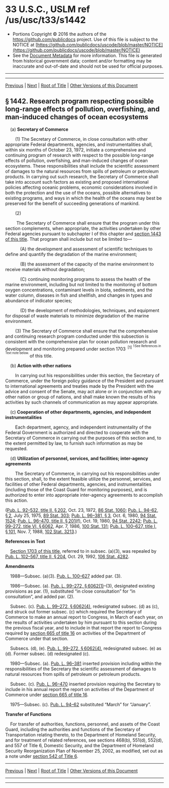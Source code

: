 ---
---

# 33 U.S.C., USLM ref /us/usc/t33/s1442

* Portions Copyright © 2016 the authors of the https://github.com/publicdocs project.
  Use of this file is subject to the NOTICE at [https://github.com/publicdocs/uscode/blob/master/NOTICE](https://github.com/publicdocs/uscode/blob/master/NOTICE)
* See the [Document Metadata](././../../../../..//README.md) for more information.
  This file is generated from historical government data; content and/or formatting may be inaccurate and out-of-date and should not be used for official purposes.

----------
----------

[Previous](./../../../../..//us/usc/t33/ch27/schII/m__us_usc_t33_s1441.md) | [Next](./../../../../..//us/usc/t33/ch27/schII/m__us_usc_t33_s1443.md) | [Root of Title](./../../../../../) | [Other Versions of this Document](https://publicdocs.github.io/go/links?ns=uslm&ref=%2Fus%2Fusc%2Ft33%2Fs1442)

## § 1442. Research program respecting possible long-range effects of pollution, overfishing, and man-induced changes of ocean ecosystems

    (a) __Secretary of Commerce__ 

        (1) The Secretary of Commerce, in close consultation with other appropriate Federal departments, agencies, and instrumentalities shall, within six months of October 23, 1972, initiate a comprehensive and continuing program of research with respect to the possible long-range effects of pollution, overfishing, and man-induced changes of ocean ecosystems. These responsibilities shall include the scientific assessment of damages to the natural resources from spills of petroleum or petroleum products. In carrying out such research, the Secretary of Commerce shall take into account such factors as existing and proposed international policies affecting oceanic problems, economic considerations involved in both the protection and the use of the oceans, possible alternatives to existing programs, and ways in which the health of the oceans may best be preserved for the benefit of succeeding generations of mankind.

        (2)

         The Secretary of Commerce shall ensure that the program under this section complements, when appropriate, the activities undertaken by other Federal agencies pursuant to subchapter I of this chapter and [section 1443 of this title][/us/usc/t33/s1443]. That program shall include but not be limited to—

            (A) the development and assessment of scientific techniques to define and quantify the degradation of the marine environment;

            (B) the assessment of the capacity of the marine environment to receive materials without degradation;

            (C) continuing monitoring programs to assess the health of the marine environment, including but not limited to the monitoring of bottom oxygen concentrations, contaminant levels in biota, sediments, and the water column, diseases in fish and shellfish, and changes in types and abundance of indicator species;

            (D) the development of methodologies, techniques, and equipment for disposal of waste materials to minimize degradation of the marine environment.

        (3) The Secretary of Commerce shall ensure that the comprehensive and continuing research program conducted under this subsection is consistent with the comprehensive plan for ocean pollution research and development and monitoring prepared under section 1703  <sup>\[1\]</sup>  <sup><sup> 1 See References in Text note below. </sup></sup>  of this title.

    (b) __Action with other nations__ 

        In carrying out his responsibilities under this section, the Secretary of Commerce, under the foreign policy guidance of the President and pursuant to international agreements and treaties made by the President with the advice and consent of the Senate, may act alone or in conjunction with any other nation or group of nations, and shall make known the results of his activities by such channels of communication as may appear appropriate.

    (c) __Cooperation of other departments, agencies, and independent instrumentalities__ 

        Each department, agency, and independent instrumentality of the Federal Government is authorized and directed to cooperate with the Secretary of Commerce in carrying out the purposes of this section and, to the extent permitted by law, to furnish such information as may be requested.

    (d) __Utilization of personnel, services, and facilities; inter-agency agreements__ 

        The Secretary of Commerce, in carrying out his responsibilities under this section, shall, to the extent feasible utilize the personnel, services, and facilities of other Federal departments, agencies, and instrumentalities (including those of the Coast Guard for monitoring purposes), and is authorized to enter into appropriate inter-agency agreements to accomplish this action.

([Pub. L. 92–532, title II, § 202][/us/pl/92/532/s202], Oct. 23, 1972, [86 Stat. 1060][/us/stat/86/1060]; [Pub. L. 94–62, § 2][/us/pl/94/62/s2], July 25, 1975, [89 Stat. 303][/us/stat/89/303]; [Pub. L. 96–381, § 3][/us/pl/96/381/s3], Oct. 6, 1980, [94 Stat. 1524][/us/stat/94/1524]; [Pub. L. 96–470, title II, § 201(f)][/us/pl/96/470/s201/f], Oct. 19, 1980, [94 Stat. 2242][/us/stat/94/2242]; [Pub. L. 99–272, title VI, § 6062][/us/pl/99/272/s6062], Apr. 7, 1986, [100 Stat. 131][/us/stat/100/131]; [Pub. L. 100–627, title I, § 101][/us/pl/100/627/s101], Nov. 7, 1988, [102 Stat. 3213][/us/stat/102/3213].)

 __References in Text__ 

    [Section 1703 of this title][/us/usc/t33/s1703], referred to in subsec. (a)(3), was repealed by [Pub. L. 102–567, title II, § 204][/us/pl/102/567/s204], Oct. 29, 1992, [106 Stat. 4282][/us/stat/106/4282].

 __Amendments__ 

    1988—Subsec. (a)(3). [Pub. L. 100–627][/us/pl/100/627] added par. (3).

    1986—Subsec. (a). [Pub. L. 99–272, § 6062(1)][/us/pl/99/272/s6062/1]–(3), designated existing provisions as par. (1), substituted “in close consultation” for “in consultation”, and added par. (2).

    Subsec. (c). [Pub. L. 99–272, § 6062(4)][/us/pl/99/272/s6062/4], redesignated subsec. (d) as (c), and struck out former subsec. (c) which required the Secretary of Commerce to make an annual report to Congress, in March of each year, on the results of activities undertaken by him pursuant to this section during the previous fiscal year, and to include in that report the report to Congress required by [section 665 of title 16][/us/usc/t16/s665] on activities of the Department of Commerce under that section.

    Subsecs. (d), (e). [Pub. L. 99–272, § 6062(4)][/us/pl/99/272/s6062/4], redesignated subsec. (e) as (d). Former subsec. (d) redesignated (c).

    1980—Subsec. (a). [Pub. L. 96–381][/us/pl/96/381] inserted provision including within the responsibilities of the Secretary the scientific assessment of damages to natural resources from spills of petroleum or petroleum products.

    Subsec. (c). [Pub. L. 96–470][/us/pl/96/470] inserted provision requiring the Secretary to include in his annual report the report on activities of the Department of Commerce under [section 665 of title 16][/us/usc/t16/s665].

    1975—Subsec. (c). [Pub. L. 94–62][/us/pl/94/62] substituted “March” for “January”.

 __Transfer of Functions__ 

    For transfer of authorities, functions, personnel, and assets of the Coast Guard, including the authorities and functions of the Secretary of Transportation relating thereto, to the Department of Homeland Security, and for treatment of related references, see sections 468(b), 551(d), 552(d), and 557 of Title 6, Domestic Security, and the Department of Homeland Security Reorganization Plan of November 25, 2002, as modified, set out as a note under [section 542 of Title 6][/us/usc/t6/s542].

----------

[Previous](./../../../../..//us/usc/t33/ch27/schII/m__us_usc_t33_s1441.md) | [Next](./../../../../..//us/usc/t33/ch27/schII/m__us_usc_t33_s1443.md) | [Root of Title](./../../../../../) | [Other Versions of this Document](https://publicdocs.github.io/go/links?ns=uslm&ref=%2Fus%2Fusc%2Ft33%2Fs1442)

----------
----------

[/us/usc/t33/s1443]: https://publicdocs.github.io/go/links?ns=uslm&ref=%2Fus%2Fusc%2Ft33%2Fs1443
[/us/pl/92/532/s202]: https://publicdocs.github.io/go/links?ns=uslm&ref=%2Fus%2Fpl%2F92%2F532%2Fs202
[/us/stat/86/1060]: https://publicdocs.github.io/go/links?ns=uslm&ref=%2Fus%2Fstat%2F86%2F1060
[/us/pl/94/62/s2]: https://publicdocs.github.io/go/links?ns=uslm&ref=%2Fus%2Fpl%2F94%2F62%2Fs2
[/us/stat/89/303]: https://publicdocs.github.io/go/links?ns=uslm&ref=%2Fus%2Fstat%2F89%2F303
[/us/pl/96/381/s3]: https://publicdocs.github.io/go/links?ns=uslm&ref=%2Fus%2Fpl%2F96%2F381%2Fs3
[/us/stat/94/1524]: https://publicdocs.github.io/go/links?ns=uslm&ref=%2Fus%2Fstat%2F94%2F1524
[/us/pl/96/470/s201/f]: https://publicdocs.github.io/go/links?ns=uslm&ref=%2Fus%2Fpl%2F96%2F470%2Fs201%2Ff
[/us/stat/94/2242]: https://publicdocs.github.io/go/links?ns=uslm&ref=%2Fus%2Fstat%2F94%2F2242
[/us/pl/99/272/s6062]: https://publicdocs.github.io/go/links?ns=uslm&ref=%2Fus%2Fpl%2F99%2F272%2Fs6062
[/us/stat/100/131]: https://publicdocs.github.io/go/links?ns=uslm&ref=%2Fus%2Fstat%2F100%2F131
[/us/pl/100/627/s101]: https://publicdocs.github.io/go/links?ns=uslm&ref=%2Fus%2Fpl%2F100%2F627%2Fs101
[/us/stat/102/3213]: https://publicdocs.github.io/go/links?ns=uslm&ref=%2Fus%2Fstat%2F102%2F3213
[/us/usc/t33/s1703]: https://publicdocs.github.io/go/links?ns=uslm&ref=%2Fus%2Fusc%2Ft33%2Fs1703
[/us/pl/102/567/s204]: https://publicdocs.github.io/go/links?ns=uslm&ref=%2Fus%2Fpl%2F102%2F567%2Fs204
[/us/stat/106/4282]: https://publicdocs.github.io/go/links?ns=uslm&ref=%2Fus%2Fstat%2F106%2F4282
[/us/pl/100/627]: https://publicdocs.github.io/go/links?ns=uslm&ref=%2Fus%2Fpl%2F100%2F627
[/us/pl/99/272/s6062/1]: https://publicdocs.github.io/go/links?ns=uslm&ref=%2Fus%2Fpl%2F99%2F272%2Fs6062%2F1
[/us/pl/99/272/s6062/4]: https://publicdocs.github.io/go/links?ns=uslm&ref=%2Fus%2Fpl%2F99%2F272%2Fs6062%2F4
[/us/usc/t16/s665]: https://publicdocs.github.io/go/links?ns=uslm&ref=%2Fus%2Fusc%2Ft16%2Fs665
[/us/pl/99/272/s6062/4]: https://publicdocs.github.io/go/links?ns=uslm&ref=%2Fus%2Fpl%2F99%2F272%2Fs6062%2F4
[/us/pl/96/381]: https://publicdocs.github.io/go/links?ns=uslm&ref=%2Fus%2Fpl%2F96%2F381
[/us/pl/96/470]: https://publicdocs.github.io/go/links?ns=uslm&ref=%2Fus%2Fpl%2F96%2F470
[/us/usc/t16/s665]: https://publicdocs.github.io/go/links?ns=uslm&ref=%2Fus%2Fusc%2Ft16%2Fs665
[/us/pl/94/62]: https://publicdocs.github.io/go/links?ns=uslm&ref=%2Fus%2Fpl%2F94%2F62
[/us/usc/t6/s542]: https://publicdocs.github.io/go/links?ns=uslm&ref=%2Fus%2Fusc%2Ft6%2Fs542


